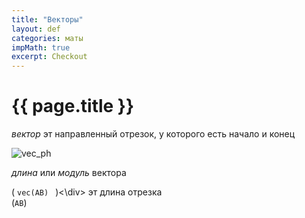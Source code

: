 ```yaml
---
title: "Векторы"
layout: def
categories: маты
impMath: true
excerpt: Checkout
---
```


# {{ page.title }}

*вектор* эт направленный отрезок, у которого есть начало и конец

![vec_ph](https://external-content.duckduckgo.com/iu/?u=http%3A%2F%2Fua.onlinemschool.com%2Fpictures%2Fvector%2Fpoints-to-vector.png&f=1&nofb=1)

*длина* или *модуль* вектора <div>\( `vec(AB) ` \)<\div> эт длина отрезка <div>\(`AB`\)</div>

